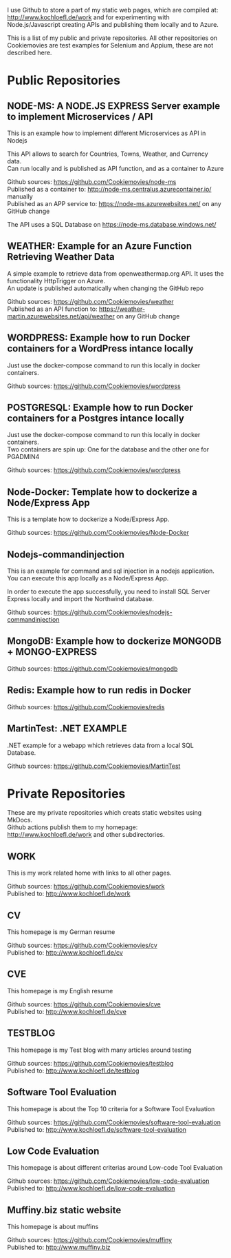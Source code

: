 I use Github to store a part of my static web pages, which are compiled at: <http://www.kochloefl.de/work> and for experimenting with Node.js/Javascript creating APIs and publishing them locally and to Azure.  
  
This is a list of my public and private repositories.
All other repositories on Cookiemovies are test examples for Selenium and Appium, these are not described here.
    
# Public Repositories
  
## NODE-MS: A NODE.JS EXPRESS Server example to implement Microservices / API
  
This is an example how to implement different Microservices as API in Nodejs  
  
This API allows to search for Countries, Towns, Weather, and Currency data.  
Can run locally and is published as API function, and as a container to Azure   

Github sources: <https://github.com/Cookiemovies/node-ms>  
Published as a container to: <http://node-ms.centralus.azurecontainer.io/>  manually  
Published as an APP service to: <https://node-ms.azurewebsites.net/>  on any GitHub change  
  
The API uses a SQL Database on <https://node-ms.database.windows.net/>
  
## WEATHER: Example for an Azure Function Retrieving Weather Data
  
A simple example to retrieve data from openweathermap.org API.
It uses the functionality HttpTrigger on Azure.  
An update is published automatically when changing the GitHub repo  
  
Github sources: <https://github.com/Cookiemovies/weather>  
Published as an API function to: <https://weather-martin.azurewebsites.net/api/weather> on any GitHub change  
  
## WORDPRESS: Example how to run Docker containers for a WordPress intance locally
  
Just use the docker-compose command to run this locally in docker containers.  
  
Github sources: <https://github.com/Cookiemovies/wordpress>  
  
## POSTGRESQL: Example how to run Docker containers for a Postgres intance locally
  
Just use the docker-compose command to run this locally in docker containers.  
Two containers are spin up: One for the database and the other one for PGADMIN4
  
Github sources: <https://github.com/Cookiemovies/wordpress>  
  
## Node-Docker: Template how to dockerize a Node/Express App
  
This is a template how to dockerize a Node/Express App.  
  
Github sources: <https://github.com/Cookiemovies/Node-Docker>  
  
## Nodejs-commandinjection
  
This is an example for command and sql injection in a nodejs application.  
You can execute this app locally as a Node/Express App.
  
In order to execute the app successfully, you need to install SQL Server Express locally and import the Northwind database.  
  
Github sources: <https://github.com/Cookiemovies/nodejs-commandinjection>    
  
## MongoDB: Example how to dockerize MONGODB + MONGO-EXPRESS
  
Github sources: <https://github.com/Cookiemovies/mongodb>  
  
## Redis: Example how to run redis in Docker
  
Github sources: <https://github.com/Cookiemovies/redis>  
  
## MartinTest: .NET EXAMPLE
  
.NET example for a webapp which retrieves data from a local SQL Database.    
  
Github sources: <https://github.com/Cookiemovies/MartinTest>  
  
# Private Repositories

These are my private repositories which creats static websites using MkDocs.   
Github actions publish them to my homepage: <http://www.kochloefl.de/work> and other subdirectories.   
  
## WORK
  
This is my work related home with links to all other pages.   
  
Github sources: <https://github.com/Cookiemovies/work>  
Published to:   <http://www.kochloefl.de/work>  
  
## CV
  
This homepage is my German resume  
  
Github sources: <https://github.com/Cookiemovies/cv>  
Published to:   <http://www.kochloefl.de/cv>  
  
## CVE
  
This homepage is my English resume  
  
Github sources: <https://github.com/Cookiemovies/cve>  
Published to:   <http://www.kochloefl.de/cve>  
  
## TESTBLOG
    
This homepage is my Test blog with many articles around testing  
  
Github sources: <https://github.com/Cookiemovies/testblog>  
Published to:   <http://www.kochloefl.de/testblog>  
  
## Software Tool Evaluation
  
This homepage is about the Top 10 criteria for a Software Tool Evaluation  
  
Github sources: <https://github.com/Cookiemovies/software-tool-evaluation>  
Published to:   <http://www.kochloefl.de/software-tool-evaluation>  
  
## Low Code Evaluation
  
This homepage is about different criterias around Low-code Tool Evaluation  
  
Github sources: <https://github.com/Cookiemovies/low-code-evaluation>  
Published to:   <http://www.kochloefl.de/low-code-evaluation>  
  
## Muffiny.biz static website
  
This homepage is about muffins  
  
Github sources: <https://github.com/Cookiemovies/muffiny>  
Published to:   <http://www.muffiny.biz>
  



